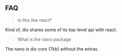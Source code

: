 ## FAQ

> Is this like react?

Kind of, dio shares some of its top-level api with react.

> What is the nano package

The nano is dio core (7kb) without the extras.